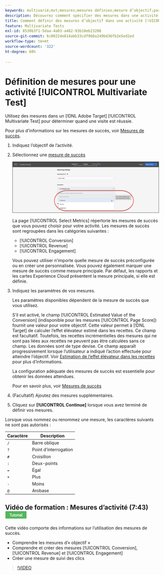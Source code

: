 ```yaml
---
keywords: multivarié;mvt;mesures;mesures définies;mesure d’objectif;paramètres d’activité;mesure de succès;conversion;recettes;engagement
description: Découvrez comment spécifier des mesures dans une activité  [!DNL Adobe Target] [!UICONTROL Multivariate Test] pour déterminer quand une visite est réussie, comme [!UICONTROL Conversion], [!UICONTROL Revenue] et [!UICONTROL Engagement].
title: Comment définir des mesures d’objectif dans une activité [!UICONTROL Multivariate Test] (MVT) ?
feature: Multivariate Tests
exl-id: 8530b3f1-5daa-4a03-a482-93b10eb23208
source-git-commit: 6c00224e814abb33cdf968a249bd36fb2e5ed2ed
workflow-type: tm+mt
source-wordcount: '322'
ht-degree: 60%

---
```


# Définition de mesures pour une activité [!UICONTROL Multivariate Test]

Utilisez des mesures dans un [!DNL Adobe Target] [!UICONTROL Multivariate Test] pour déterminer quand une visite est réussie.

Pour plus d’informations sur les mesures de succès, voir [Mesures de succès](/help/main/c-activities/r-success-metrics/success-metrics.md#reference_D011575C85DA48E989A244593D9B9924).

1. Indiquez l’objectif de l’activité.
1. Sélectionnez une [mesure de succès](/help/main/c-activities/r-success-metrics/success-metrics.md#reference_D011575C85DA48E989A244593D9B9924)

   ![Définition de la liste des mesures](/help/main/c-activities/c-multivariate-testing/t-create-multivariate-test/assets/mvt_metrics-list.png)

   La page [!UICONTROL Select Metrics] répertorie les mesures de succès que vous pouvez choisir pour votre activité. Les mesures de succès sont regroupées dans les catégories suivantes :

   * [!UICONTROL Conversion]
   * [!UICONTROL Revenue]
   * [!UICONTROL Engagement]

   Vous pouvez utiliser n’importe quelle mesure de succès préconfigurée ou en créer une personnalisée. Vous pouvez également marquer une mesure de succès comme mesure principale. Par défaut, les rapports et les cartes Experience Cloud présentent la mesure principale, si elle est définie.

1. Indiquez les paramètres de vos mesures.

   Les paramètres disponibles dépendent de la mesure de succès que vous utilisez.

   S’il est activé, le champ [!UICONTROL Estimated Value of the Conversion] (indisponible pour les mesures [!UICONTROL Page Score]) fournit une valeur pour votre objectif. Cette valeur permet à [!DNL Target] de calculer l’effet élévateur estimé dans les recettes. Ce champ est facultatif. Toutefois, les recettes incrémentielles des mesures qui ne sont pas liées aux recettes ne peuvent pas être calculées sans ce champ. Les données sont de type devise. Ce champ apparaît progressivement lorsque l’utilisateur a indiqué l’action effectuée pour atteindre l’objectif. Voir [Estimation de l’effet élévateur dans les recettes](/help/main/administrating-target/r-target-account-preferences/estimating-lift-in-revenue.md) pour plus d’informations.

   La configuration adéquate des mesures de succès est essentielle pour obtenir les données attendues.

   Pour en savoir plus, voir [Mesures de succès](/help/main/c-activities/r-success-metrics/success-metrics.md#reference_D011575C85DA48E989A244593D9B9924)

1. (Facultatif) Ajoutez des mesures supplémentaires.
1. Cliquez sur **[!UICONTROL Continue]** lorsque vous avez terminé de définir vos mesures.

Lorsque vous nommez ou renommez une mesure, les caractères suivants ne sont pas autorisés :

| Caractère | Description |
|--- |--- |
| `/` | Barre oblique |
| `?` | Point d’interrogation |
| `#` | Croisillon |
| `:` | Deux-points |
| `=` | Égal |
| `+` | Plus |
| `-` | Moins |
| `@` | Arobase |

## Vidéo de formation : Mesures d’activité (7:43) ![Badge du tutoriel](/help/main/assets/tutorial.png)

Cette vidéo comporte des informations sur l’utilisation des mesures de succès.

* Comprendre les mesures d’« objectif »
* Comprendre et créer des mesures [!UICONTROL Conversion], [!UICONTROL Revenue] et [!UICONTROL Engagement]
* Créer une mesure de suivi des clics

>[!VIDEO](https://video.tv.adobe.com/v/17380)
